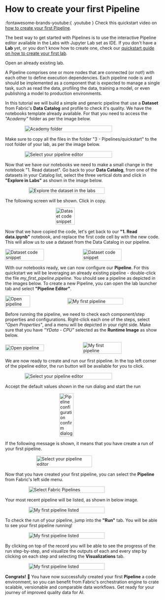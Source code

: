 # How to create your first Pipeline

:fontawesome-brands-youtube:{ .youtube }
Check this quickstart video on <a href="https://youtu.be/_zZBt2nWiH8"><u>how to create your first Pipeline</u></a>.

The best way to get started with Pipelines is to use the interactive Pipeline editor available in the Labs with Jupyter Lab set as IDE.
If you don't have a **Lab** yet, or you don't know how to create one, check our <a href="create_lab"><u>quickstart guide on how to create your first lab</u></a>.

Open an already existing lab.

A Pipeline comprises one or more nodes that are connected (or not!) with each other to define execution dependencies. Each pipeline node
is and should be implemented as a component that is expected to manage a single task, such as read the data, profiling the data, training a model,
or even publishing a model to production environments.

In this tutorial we will build a simple and generic pipeline that use a **Dataset** from Fabric's **Data Catalog** and profile to check it's quality.
We have the notebooks template already available. For that you need to access the *"Academy"* folder as per the image below.

<div style="display: flex; justify-content: center;align-items: center;">
    <img src="/assets/quickstart/create_pipeline/academy_folder.webp" alt="Academy folder" style="width: 75%;">
</div>

Make sure to copy all the files in the folder "3 - Pipelines/quickstart" to the root folder of your lab, as per the image below.

<div style="display: flex; justify-content: center;align-items: center;">
    <img src="/assets/quickstart/create_pipeline/copy_files.webp" alt="Select your pipeline editor" style="width: 75%;">
</div>

Now that we have our notebooks we need to make a small change in the notebook "1. Read dataset". Go back to your **Data Catalog**, from one of the datasets
in your Catalog list, select the three vertical dots and click in **"Explore in Labs"** as shown in the image below.

<div style="display: flex; justify-content: center;align-items: center;">
    <img src="/assets/quickstart/create_pipeline/explore_in_labs.webp" alt="Explore the dataset in the labs" style="width: 70%;">
</div>

The following screen will be shown. Click in copy.

<div style="display: flex; justify-content: center;align-items: center;">
    <img src="/assets/quickstart/create_pipeline/code_snippet.webp" alt="Dataset code snippet" style="width: 35%;">
</div>

Now that we have copied the code, let's get back to our **"1. Read data.ipynb"** notebook, and replace the first code cell by with the new code. This will allow us to use a
dataset from the Data Catalog in our pipeline.

<div style="display: flex; justify-content: center;align-items: center;">
    <img src="/assets/quickstart/create_pipeline/og_code.webp" alt="Dataset code snippet" style="width: 50%;">
    <img src="/assets/quickstart/create_pipeline/replaced_code.webp" alt="Dataset code snippet" style="width: 50%;">
</div>

With our notebooks ready, we can now configure our **Pipeline**.
For this quickstart we will be leveraging an already existing pipeline - double-click the file *my_first_pipeline.pipeline*. You should see a pipeline
as depicted in the images below.
To create a new Pipeline, you can open the lab launcher tab and select **"Pipeline Editor"**.

<div style="display: flex; justify-content: center;align-items: center;">
    <img src="/assets/quickstart/create_pipeline/open_pipeline.webp" alt="Open pipeline" style="width: 40%;">
    <img src="/assets/quickstart/create_pipeline/my_first_pipeline.webp" alt="My first pipeline" style="width: 60%;">
</div>

Before running the pipeline, we need to check each component/step properties and configurations. Right-click each one of the steps, select *"Open Properties"*, and a
menu will be depicted in your right side. Make sure that you have *"YData - CPU"* selected as the **Runtime Image** as show below.

<div style="display: flex; justify-content: center;align-items: center;">
    <img src="/assets/quickstart/create_pipeline/open_properties.webp" alt="Open pipeline" style="width: 50%;">
    <img src="/assets/quickstart/create_pipeline/runtime_image.webp" alt="My first pipeline" style="width: 50%;">
</div>

We are now ready to create and run our first pipeline. In the top left corner of the pipeline editor, the run button
will be available for you to click.

<div style="display: flex; justify-content: center;align-items: center;">
    <img src="/assets/quickstart/create_pipeline/run_pipeline.webp" alt="Select your pipeline editor" style="width: 75%;">
</div>

Accept the default values shown in the run dialog and start the run

<div style="display: flex; justify-content: center;align-items: center;">
    <img src="/assets/quickstart/create_pipeline/pipeline_default_dialog.webp" alt="Pipeline configuration confirm dialog" style="width: 30%;">
</div>

If the following message is shown, it means that you have create a run of your first pipeline.

<div style="display: flex; justify-content: center;align-items: center;">
    <img src="/assets/quickstart/create_pipeline/pipeline_creation_success.webp" alt="Select your pipeline editor" style="width: 60%;">
</div>

Now that you have created your first pipeline, you can select the **Pipeline** from Fabric's left side menu.

<div style="display: flex; justify-content: center;align-items: center;">
    <img src="/assets/quickstart/create_pipeline/pipelines_menu.webp" alt="Select Fabric Pipelines" style="width: 70%;">
</div>

Your most recent pipeline will be listed, as shown in below image.

<div style="display: flex; justify-content: center;align-items: center;">
    <img src="/assets/quickstart/create_pipeline/my_pipeline_record.webp" alt="My first pipeline listed" style="width: 70%;">
</div>

To check the run of your pipeline, jump into the **"Run"** tab. You will be able to see your first pipeline running!

<div style="display: flex; justify-content: center;align-items: center;">
    <img src="/assets/quickstart/create_pipeline/my_first_pipeline_run.webp" alt="My first pipeline listed" style="width: 70%;">
</div>

By clicking on top of the record you will be able to see the progress of the run step-by-step, and visualize the outputs of each and every
step by clicking on each step and selecting the **Visualizations** tab.

<div style="display: flex; justify-content: center;align-items: center;">
    <img src="/assets/quickstart/create_pipeline/pipeline_progress.webp" alt="My first pipeline listed" style="width: 70%;">
</div>

**Congrats!** 🚀 You have now successfully created your first **Pipeline** a code environment, so you can benefit from Fabric's
orchestration engine to crate scalable, versionable and comparable data workflows.
Get ready for your journey of improved quality data for AI.
